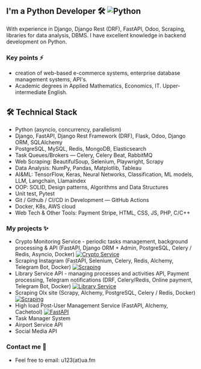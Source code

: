 <!--
**u123dev/u123dev** is a ✨ _special_ ✨ repository because its `README.md` (this file) appears on your GitHub profile.

Here are some ideas to get you started:

- 🔭 I’m currently working on ...
- 🌱 I’m currently learning ...
- 👯 I’m looking to collaborate on ...
- 🤔 I’m looking for help with ...
- 💬 Ask me about ...
- 📫 How to reach me: ...
- 😄 Pronouns: ...
- ⚡ Fun fact: ...
-->

## I'm a Python Developer 🛠    ![Python](https://img.shields.io/badge/Python-%F0%9F%9B%A0-yellow?labelColor=blue)
With experience in Django, Django Rest (DRF), FastAPI, Odoo, Scraping, libraries for data analysis, DBMS.
I have excellent knowledge in backend development on Python.

### Key points ⚡️

* creation of web-based e-commerce systems, enterprise database management systems, API's. 
* Academic degrees in Applied Mathematics, Economics, IT. Upper-intermediate English.

## 🛠 Technical Stack
* Python (asyncio, concurrency, parallelism)
* Django, FastAPI, Django Rest Framework (DRF), Flask, Odoo, Django ORM, SQLAlchemy
*	PostgreSQL, MySQL, Redis, MongoDB, Elasticsearch
* Task Queues/Brokers — Celery, Celery Beat, RabbitMQ
*	Web Scraping: BeautifulSoup, Selenium, Playwright, Scrapy
*	Data Analysis: NumPy, Pandas, Matplotlib, Tableau
*	AI&ML: TensorFlow, Keras, Neural Networks, Classification, ML models, LLM, Langchain, Llamaindex
*	OOP: SOLID, Design patterns, Algorithms and Data Structures
* Unit test, Pytest
*	Git / Github / CI/CD in Development — GitHub Actions
*	Docker, K8s, AWS cloud
*	Web Tech & Other Tools: Payment Stripe, HTML, CSS, JS, PHP, C/C++

### My projects ✨
* Crypto Monitoring Service - periodic tasks management, background processing & API (FastAPI, Django ORM + Admin, PostgreSQL, Celery / Redis, Asyncio, Docker)
[![Crypto Service](https://img.shields.io/badge/Crypto-Service_%F0%9F%9B%A0-yellow?labelColor=blue)](https://github.com/u123dev/crypto_fastapi_django_celery)
* Scraping Instagram (FastAPI, Selenium, Celery, Redis, Alchemy, Telegram Bot, Docker) [![Scraping](https://img.shields.io/badge/Scraping-Instagram_%F0%9F%9B%A0-yellow?labelColor=green)](https://github.com/u123dev/scraping_instagram.git)
* Library Service API - managing processes and activities  API, Payment processing, Telegram notifications (DRF, Celery/Redis, Online payment, Telegram Bot, Docker)
[![Library Service](https://img.shields.io/badge/Library_Service-API_%F0%9F%9B%A0-yellow?labelColor=gray)](https://github.com/u123dev/Library-Service)
* Scraping Olx site (Scrapy, Alchemy, PostgreSQL, Celery / Redis, Docker) [![Scraping](https://img.shields.io/badge/Scraping-Olx_%F0%9F%9B%A0-yellow?labelColor=red)](https://github.com/u123dev/scraping_olx)
* High load Post-User Management Service (FastAPI, Alchemy, Cachetool) [![FastAPI](https://img.shields.io/badge/FastAPI-MVC_%F0%9F%9B%A0-yellow?labelColor=red)](https://github.com/u123dev/fastapi_mvc_post.git)
* Task Manager System 
* Airport Service API
* Social Media API 

### Contact me 📝 
* Feel free to email: u123(at)ua.fm

